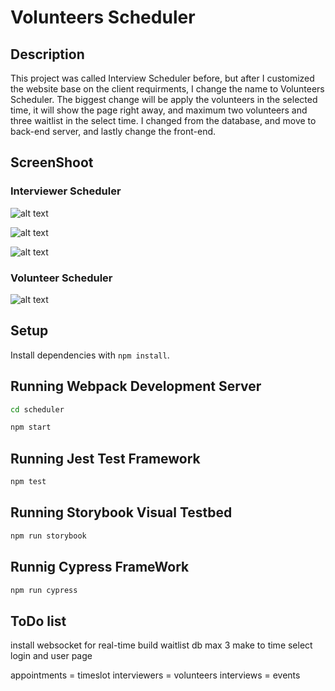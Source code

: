 # Volunteers Scheduler


## Description

This project was called Interview Scheduler before, but after  I customized the website base on the client requirments, I change the name to Volunteers Scheduler. The biggest change will be apply the volunteers in the selected time, it will show the page right away, and maximum two volunteers and three waitlist in the select time. I changed from the database, and move to back-end server, and lastly change the front-end.

## ScreenShoot

### Interviewer Scheduler
![alt text](https://github.com/YunDobi/scheduler/blob/master/doc/Screen%20Shot%202022-01-26%20at%206.45.47%20PM.png)

![alt text](https://github.com/YunDobi/scheduler/blob/master/doc/Screen%20Shot%202022-01-26%20at%206.46.37%20PM.png)

![alt text](https://github.com/YunDobi/scheduler/blob/master/doc/Screen%20Shot%202022-01-26%20at%206.47.01%20PM.png)

### Volunteer Scheduler
![alt text]()

## Setup

Install dependencies with `npm install`.

## Running Webpack Development Server

```sh
cd scheduler
```

```sh
npm start
```

## Running Jest Test Framework

```sh
npm test
```

## Running Storybook Visual Testbed

```sh
npm run storybook
```

## Runnig Cypress FrameWork

```sh
npm run cypress
```
## ToDo list

install websocket for real-time
build waitlist db max 3
make to time select
login and user page


appointments = timeslot
interviewers = volunteers
interviews = events